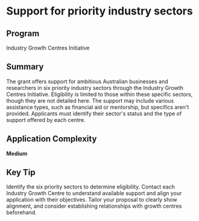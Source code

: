 # Support for priority industry sectors
  
## Program
Industry Growth Centres Initiative

## Summary
The grant offers support for ambitious Australian businesses and researchers in six priority industry sectors through the Industry Growth Centres Initiative. Eligibility is limited to those within these specific sectors, though they are not detailed here. The support may include various assistance types, such as financial aid or mentorship, but specifics aren't provided. Applicants must identify their sector's status and the type of support offered by each centre.

## Application Complexity
**Medium**

## Key Tip
Identify the six priority sectors to determine eligibility. Contact each Industry Growth Centre to understand available support and align your application with their objectives. Tailor your proposal to clearly show alignment, and consider establishing relationships with growth centres beforehand.
